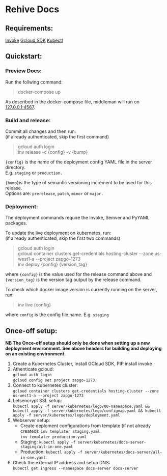 Rehive Docs
===========

Requirements:
------------

[Invoke](http://www.pyinvoke.org/)
[Gcloud SDK](https://cloud.google.com/sdk/)
[Kubectl](https://kubernetes.io/docs/user-guide/kubectl-overview/)

Quickstart:
----------
### Preview Docs:  
Run the follwing command:  
> docker-compose up
  
As described in the docker-compose file, middleman will run on [127.0.0.1:4567](http://127.0.0.1:4567).

### Build and release:
Commit all changes and then run:  
(if already authenticated, skip the first command)
> gcloud auth login  
> inv release -c {config} -v {bump}
  
`{config}` is the name of the deployment config YAML file in the server directory.  
E.g. `staging` or `production.`  
  
`{bump}`is the type of semantic versioning increment to be used for this release.  
Options are:  `prerelease`, `patch`, `minor` or `major.`  
 
### Deployment:
The deployment commands require the Invoke, Semver and PyYAML packages.

To update the live deployment on kubernetes, run:  
(if already authenticated, skip the first two commands)
> gcloud auth login  
> gcloud container clusters get-credentials hosting-cluster --zone us-west1-a --project zapgo-1273  
> inv deploy {config} {version_tag}  

where `{config}` is the value used for the release command above and `{version_tag}` is the version tag output by the release command.

To check which docker image version is currently running on the server, run:

> inv live {config}

where `config` is the config file name. E.g. `staging`

Once-off setup:
--------------

**NB The Once-off setup should only be done when setting up a new deployment environment. See above headers for building and deploying on an existing environment.**

1. Create a Kubernetes Cluster, Install GCloud SDK, PIP install invoke
2. Athenticate gcloud:  
	`gcloud auth login`  
	`gcloud config set project zapgo-1273`  
3. Connect to kubernetes cluster:  
	`gcloud container clusters get-credentials hosting-cluster --zone us-west1-a --project zapgo-1273`  
4. Letsencrypt SSL setup:  
	`kubectl apply -f server/kubernetes/lego/00-namespace.yaml && kubectl apply -f server/kubernetes/lego/configmap.yaml && kubectl apply -f server/kubernetes/lego/deployment.yaml`  
5. Webserver setup:
	- Create deploment configurations from template (if not already created):
	  `inv templater staging.yaml`  
	  `inv templater production.yaml` 
   - Staging:
   	  `kubectl apply -f server/kubernetes/docs-server-staging/all-in-one.yaml`  
   	- Production:
     `kubectl apply -f server/kubernetes/docs-server/all-in-one.yaml`. 
6. Check the external IP address and setup DNS:  
    `kubectl get ingress --namespace docs-server docs-server`  
